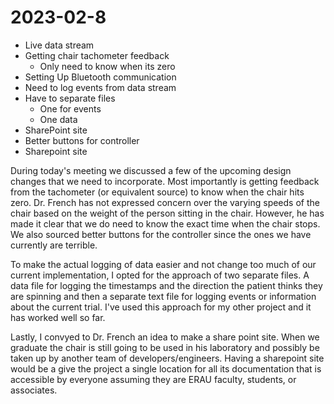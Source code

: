 # 2023-02-8
- Live data stream
- Getting chair tachometer feedback
	- Only need to know when its zero
- Setting Up Bluetooth communication
- Need to log events from data stream
- Have to separate files
	- One for events
	- One data
- SharePoint site
- Better buttons for controller
- Sharepoint site

During today's meeting we discussed a few of the upcoming design changes that we need to incorporate. Most importantly is getting feedback from the tachometer (or equivalent source) to know when the chair hits zero. Dr. French has not expressed concern over the varying speeds of the chair based on the weight of the person sitting in the chair. However, he has made it clear that we do need to know the exact time when the chair stops. We also sourced better buttons for the controller since the ones we have currently are terrible. 

To make the actual logging of data easier and not change too much of our current implementation, I opted for the approach of two separate files. A data file for logging the timestamps and the direction the patient thinks they are spinning and then a separate text file for logging events or information about the current trial. I've used this approach for my other project and it has worked well so far. 

Lastly, I convyed to Dr. French an idea to make a share point site. When we graduate the chair is still going to be used in his laboratory and possibly be taken up by another team of developers/engineers. Having a sharepoint site would be a give the project a single location for all its documentation that is accessible by everyone assuming they are ERAU faculty, students, or associates. 